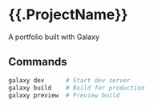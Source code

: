 # {{.ProjectName}}

A portfolio built with Galaxy

## Commands

```bash
galaxy dev      # Start dev server
galaxy build    # Build for production
galaxy preview  # Preview build
```
